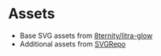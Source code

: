 # Assets
- Base SVG assets from [8ternity/litra-glow](https://github.com/8ternity/litra-glow/)
- Additional assets from [SVGRepo](www.svgrepo.com)